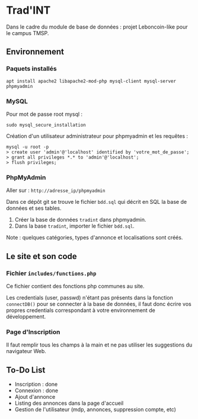 # Trad'INT

Dans le cadre du module de base de données : projet Leboncoin-like pour le campus TMSP.

## Environnement

### Paquets installés

`apt install apache2 libapache2-mod-php mysql-client mysql-server phpmyadmin`

### MySQL

Pour mot de passe root mysql :

`sudo mysql_secure_installation`

Création d'un utilisateur administrateur pour phpmyadmin et les requêtes :

```
mysql -u root -p
> create user 'admin'@'localhost' identified by 'votre_mot_de_passe';
> grant all privileges *.* to 'admin'@'localhost';
> flush privileges;
```

### PhpMyAdmin

Aller sur : `http://adresse_ip/phpmyadmin`

Dans ce dépôt git se trouve le fichier `bdd.sql` qui décrit en SQL la base de données et ses tables.

1) Créer la base de données `tradint` dans phpmyadmin.
2) Dans la base `tradint`, importer le fichier `bdd.sql`.

Note : quelques catégories, types d'annonce et localisations sont créés.

## Le site et son code
### Fichier `includes/functions.php`

Ce fichier contient des fonctions php communes au site.

Les credentials (user, passwd) n'étant pas présents dans la fonction `connectDB()` pour se connecter à la base de données, il faut donc écrire vos propres credentials correspondant à votre environnement de développement.

### Page d'Inscription

Il faut remplir tous les champs à la main et ne pas utiliser les suggestions du navigateur Web.

## To-Do List

* Inscription : done
* Connexion : done
* Ajout d'annonce
* Listing des annonces dans la page d'accueil
* Gestion de l'utilisateur (mdp, annonces, suppression compte, etc)
